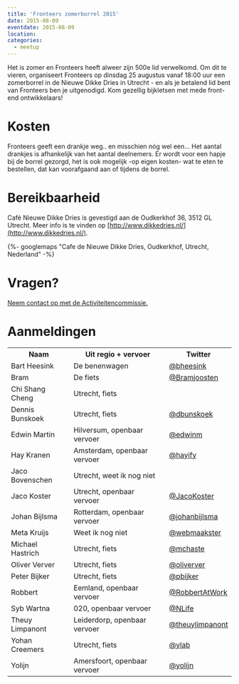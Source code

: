 ```yaml
---
title: 'Fronteers zomerborrel 2015'
date: 2015-08-09
eventdate: 2015-08-09
location:
categories:
  - meetup
---
```


Het is zomer en Fronteers heeft alweer zijn 500e lid verwelkomd. Om dit te vieren, organiseert Fronteers op dinsdag 25 augustus vanaf 18:00 uur een zomerborrel in de Nieuwe Dikke Dries in Utrecht - en als je betalend lid bent van Fronteers ben je uitgenodigd. Kom gezellig bijkletsen met mede front-end ontwikkelaars!

# Kosten

Fronteers geeft een drankje weg.. en misschien nóg wel een... Het aantal drankjes is afhankelijk van het aantal deelnemers. Er wordt voor een hapje bij de borrel gezorgd, het is ook mogelijk -op eigen kosten- wat te eten te bestellen, dat kan voorafgaand aan of tijdens de borrel.

# Bereikbaarheid

Café Nieuwe Dikke Dries is gevestigd aan de Oudkerkhof 36, 3512 GL Utrecht. Meer info is te vinden op [http://www.dikkedries.nl/](http://www.dikkedries.nl/).

{%- googlemaps "Cafe de Nieuwe Dikke Dries, Oudkerkhof, Utrecht, Nederland" -%}

# Vragen?

[Neem contact op met de Activiteitencommissie.](/vereniging/commissies/activiteiten)

# Aanmeldingen

<table>
<tr>
<th>Naam</th>
<th>Uit regio + vervoer</th>
<th>Twitter</th>
</tr>
<tr>
<td>Bart Heesink</td>
<td>De benenwagen</td>
<td><a href="https://twitter.com/bheesink" rel="nofollow">@bheesink</a></td>
</tr>
<tr>
<td>Bram</td>
<td>De fiets</td>
<td><a href="https://twitter.com/Bramjoosten" rel="nofollow">@Bramjoosten</a></td>
</tr>
<tr>
<td>Chi Shang Cheng</td>
<td>Utrecht, fiets</td>
<td></td>
</tr>
<tr>
<td>Dennis Bunskoek</td>
<td>Utrecht, fiets</td>
<td><a href="https://twitter.com/dbunskoek" rel="nofollow">@dbunskoek</a></td>
</tr>
<tr>
<td>Edwin Martin</td>
<td>Hilversum, openbaar vervoer</td>
<td><a href="https://twitter.com/edwinm" rel="nofollow">@edwinm</a></td>
</tr>
<tr>
<td>Hay Kranen</td>
<td>Amsterdam, openbaar vervoer</td>
<td><a href="https://twitter.com/hayify" rel="nofollow">@hayify</a></td>
</tr>
<tr>
<td>Jaco Bovenschen</td>
<td>Utrecht, weet ik nog niet</td>
<td></td>
</tr>
<tr>
<td>Jaco Koster</td>
<td>Utrecht, openbaar vervoer</td>
<td><a href="https://twitter.com/JacoKoster" rel="nofollow">@JacoKoster</a></td>
</tr>
<tr>
<td>Johan Bijlsma</td>
<td>Rotterdam, openbaar vervoer</td>
<td><a href="https://twitter.com/johanbijlsma" rel="nofollow">@johanbijlsma</a></td>
</tr>
<tr>
<td>Meta Kruijs</td>
<td>Weet ik nog niet</td>
<td><a href="https://twitter.com/webmaakster" rel="nofollow">@webmaakster</a></td>
</tr>
<tr>
<td>Michael Hastrich</td>
<td>Utrecht, fiets</td>
<td><a href="https://twitter.com/mchaste" rel="nofollow">@mchaste</a></td>
</tr>
<tr>
<td>Oliver Verver</td>
<td>Utrecht, fiets</td>
<td><a href="https://twitter.com/oliverver" rel="nofollow">@oliverver</a></td>
</tr>
<tr>
<td>Peter Bijker </td>
<td>Utrecht, fiets</td>
<td><a href="https://twitter.com/pbijker" rel="nofollow">@pbijker</a></td>
</tr>
<tr>
<td>Robbert</td>
<td>Eemland, openbaar vervoer</td>
<td><a href="https://twitter.com/RobbertAtWork" rel="nofollow">@RobbertAtWork</a></td>
</tr>
<tr>
<td>Syb Wartna</td>
<td>020, openbaar vervoer</td>
<td><a href="https://twitter.com/NLife" rel="nofollow">@NLife</a></td>
</tr>
<tr>
<td>Theuy Limpanont</td>
<td>Leiderdorp, openbaar vervoer</td>
<td><a href="https://twitter.com/theuylimpanont" rel="nofollow">@theuylimpanont</a></td>
</tr>
<tr>
<td>Yohan Creemers</td>
<td>Utrecht, fiets</td>
<td><a href="https://twitter.com/ylab" rel="nofollow">@ylab</a></td>
</tr>
<tr>
<td>Yolijn</td>
<td>Amersfoort, openbaar vervoer</td>
<td><a href="https://twitter.com/yolijn" rel="nofollow">@yolijn</a></td>
</tr>
</table>
